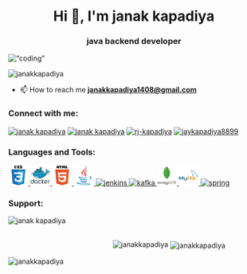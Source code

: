 <h1 align="center">Hi 👋, I'm janak kapadiya</h1>
<h3 align="center">java backend developer</h3>

<img align=“right” alt=“coding” width=“400” src=“https://i.pinimg.com/originals/e4/26/70/e426702edf874b181aced1e2fa5c6cde.gif”>

<p align="left"> <img src="https://komarev.com/ghpvc/?username=janakkapadiya&label=Profile%20views&color=0e75b6&style=flat" alt="janakkapadiya" /> </p>

- 📫 How to reach me **janakkapadiya1408@gmail.com**

<h3 align="left">Connect with me:</h3>
<p align="left">
<a href="https://linkedin.com/in/janak kapadiya" target="blank"><img align="center" src="https://raw.githubusercontent.com/rahuldkjain/github-profile-readme-generator/master/src/images/icons/Social/linked-in-alt.svg" alt="janak kapadiya" height="30" width="40" /></a>
<a href="https://instagram.com/janak kapadiya" target="blank"><img align="center" src="https://raw.githubusercontent.com/rahuldkjain/github-profile-readme-generator/master/src/images/icons/Social/instagram.svg" alt="janak kapadiya" height="30" width="40" /></a>
<a href="https://www.leetcode.com/rj-kapadiya" target="blank"><img align="center" src="https://raw.githubusercontent.com/rahuldkjain/github-profile-readme-generator/master/src/images/icons/Social/leet-code.svg" alt="rj-kapadiya" height="30" width="40" /></a>
<a href="https://auth.geeksforgeeks.org/user/jaykapadiya8899" target="blank"><img align="center" src="https://raw.githubusercontent.com/rahuldkjain/github-profile-readme-generator/master/src/images/icons/Social/geeks-for-geeks.svg" alt="jaykapadiya8899" height="30" width="40" /></a>
</p>

<h3 align="left">Languages and Tools:</h3>
<p align="left"> <a href="https://www.w3schools.com/css/" target="_blank" rel="noreferrer"> <img src="https://raw.githubusercontent.com/devicons/devicon/master/icons/css3/css3-original-wordmark.svg" alt="css3" width="40" height="40"/> </a> <a href="https://www.docker.com/" target="_blank" rel="noreferrer"> <img src="https://raw.githubusercontent.com/devicons/devicon/master/icons/docker/docker-original-wordmark.svg" alt="docker" width="40" height="40"/> </a> <a href="https://www.w3.org/html/" target="_blank" rel="noreferrer"> <img src="https://raw.githubusercontent.com/devicons/devicon/master/icons/html5/html5-original-wordmark.svg" alt="html5" width="40" height="40"/> </a> <a href="https://www.java.com" target="_blank" rel="noreferrer"> <img src="https://raw.githubusercontent.com/devicons/devicon/master/icons/java/java-original.svg" alt="java" width="40" height="40"/> </a> <a href="https://www.jenkins.io" target="_blank" rel="noreferrer"> <img src="https://www.vectorlogo.zone/logos/jenkins/jenkins-icon.svg" alt="jenkins" width="40" height="40"/> </a> <a href="https://kafka.apache.org/" target="_blank" rel="noreferrer"> <img src="https://www.vectorlogo.zone/logos/apache_kafka/apache_kafka-icon.svg" alt="kafka" width="40" height="40"/> </a> <a href="https://www.mongodb.com/" target="_blank" rel="noreferrer"> <img src="https://raw.githubusercontent.com/devicons/devicon/master/icons/mongodb/mongodb-original-wordmark.svg" alt="mongodb" width="40" height="40"/> </a> <a href="https://www.mysql.com/" target="_blank" rel="noreferrer"> <img src="https://raw.githubusercontent.com/devicons/devicon/master/icons/mysql/mysql-original-wordmark.svg" alt="mysql" width="40" height="40"/> </a> <a href="https://spring.io/" target="_blank" rel="noreferrer"> <img src="https://www.vectorlogo.zone/logos/springio/springio-icon.svg" alt="spring" width="40" height="40"/> </a> </p>

<h3 align="left">Support:</h3>
<p><a href="https://www.buymeacoffee.com/janak kapadiya"> <img align="left" src="https://cdn.buymeacoffee.com/buttons/v2/default-yellow.png" height="50" width="210" alt="janak kapadiya" /></a></p><br><br>

<p><img align="left" src="https://github-readme-stats.vercel.app/api/top-langs?username=janakkapadiya&show_icons=true&locale=en&layout=compact" alt="janakkapadiya" /></p>

<p>&nbsp;<img align="center" src="https://github-readme-stats.vercel.app/api?username=janakkapadiya&show_icons=true&locale=en" alt="janakkapadiya" /></p>

<p><img align="center" src="https://github-readme-streak-stats.herokuapp.com/?user=janakkapadiya&" alt="janakkapadiya" /></p>
